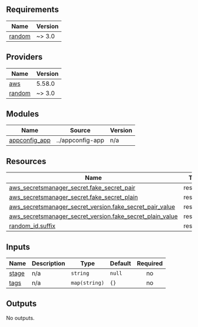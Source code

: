 <!-- BEGIN_TF_DOCS -->
## Requirements

| Name | Version |
|------|---------|
| <a name="requirement_random"></a> [random](#requirement\_random) | ~> 3.0 |

## Providers

| Name | Version |
|------|---------|
| <a name="provider_aws"></a> [aws](#provider\_aws) | 5.58.0 |
| <a name="provider_random"></a> [random](#provider\_random) | ~> 3.0 |

## Modules

| Name | Source | Version |
|------|--------|---------|
| <a name="module_appconfig_app"></a> [appconfig\_app](#module\_appconfig\_app) | ../appconfig-app | n/a |

## Resources

| Name | Type |
|------|------|
| [aws_secretsmanager_secret.fake_secret_pair](https://registry.terraform.io/providers/hashicorp/aws/latest/docs/resources/secretsmanager_secret) | resource |
| [aws_secretsmanager_secret.fake_secret_plain](https://registry.terraform.io/providers/hashicorp/aws/latest/docs/resources/secretsmanager_secret) | resource |
| [aws_secretsmanager_secret_version.fake_secret_pair_value](https://registry.terraform.io/providers/hashicorp/aws/latest/docs/resources/secretsmanager_secret_version) | resource |
| [aws_secretsmanager_secret_version.fake_secret_plain_value](https://registry.terraform.io/providers/hashicorp/aws/latest/docs/resources/secretsmanager_secret_version) | resource |
| [random_id.suffix](https://registry.terraform.io/providers/hashicorp/random/latest/docs/resources/id) | resource |

## Inputs

| Name | Description | Type | Default | Required |
|------|-------------|------|---------|:--------:|
| <a name="input_stage"></a> [stage](#input\_stage) | n/a | `string` | `null` | no |
| <a name="input_tags"></a> [tags](#input\_tags) | n/a | `map(string)` | `{}` | no |

## Outputs

No outputs.
<!-- END_TF_DOCS -->